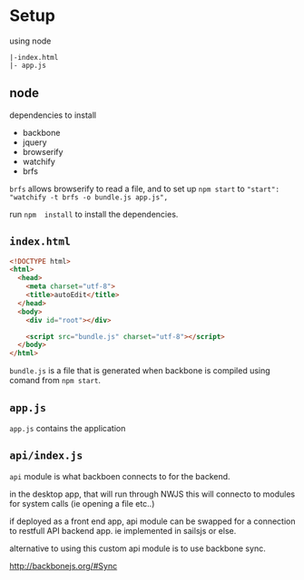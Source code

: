 # Setup

using node

```
|-index.html
|- app.js
```

## node
<!-- `npm init -y`
to start a project.
`-y`  adds all default details -->

dependencies to install
- backbone
- jquery
- browserify
- watchify
- brfs


`brfs` allows browserify to read a file, and to set up `npm start` to
`"start": "watchify -t brfs -o bundle.js app.js",`

<!-- npm install backbone --save -->

run `npm  install` to install the dependencies.


## `index.html`

```html
<!DOCTYPE html>
<html>
  <head>
    <meta charset="utf-8">
    <title>autoEdit</title>
  </head>
  <body>
    <div id="root"></div>

    <script src="bundle.js" charset="utf-8"></script>
  </body>
</html>
```

`bundle.js` is a file that is generated when backbone is compiled using comand from `npm start`.

## `app.js`

`app.js` contains the application

## `api/index.js`

`api` module is what backboen connects to for the backend.

in the desktop app, that will run through NWJS this will connecto to modules for system calls (ie opening a file etc..)

if deployed as a front end app, api module can be swapped for a connection to restfull API backend app. ie implemented in sailsjs or else.

alternative to using this custom api module
is to use backbone sync.

http://backbonejs.org/#Sync

